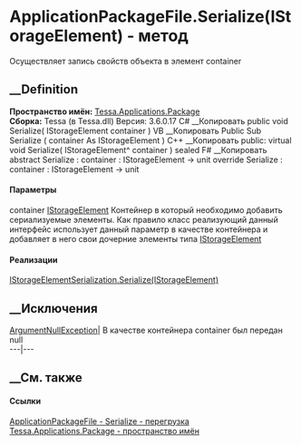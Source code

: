 # ApplicationPackageFile.Serialize(IStorageElement) - метод
Осуществляет запись свойств объекта в элемент container
##  __Definition
 **Пространство имён:**
[Tessa.Applications.Package](N_Tessa_Applications_Package.htm)  
 **Сборка:** Tessa (в Tessa.dll) Версия: 3.6.0.17
C# __Копировать
     public void Serialize(
    	IStorageElement container
    )
VB __Копировать
     Public Sub Serialize ( 
    	container As IStorageElement
    )
C++ __Копировать
     public:
    virtual void Serialize(
    	IStorageElement^ container
    ) sealed
F# __Копировать
     abstract Serialize : 
            container : IStorageElement -> unit 
    override Serialize : 
            container : IStorageElement -> unit 
#### Параметры
container
[IStorageElement](T_Tessa_Applications_Containers_Storage_IStorageElement.htm)
     Контейнер в который необходимо добавить сериализуемые элементы. Как правило класс реализующий данный интерфейс использует данный параметр в качестве контейнера и добавляет в него свои дочерние элементы типа [IStorageElement](T_Tessa_Applications_Containers_Storage_IStorageElement.htm)
#### Реализации
[IStorageElementSerialization.Serialize(IStorageElement)](M_Tessa_Applications_Containers_Storage_IStorageElementSerialization_Serialize.htm)  
##  __Исключения
[ArgumentNullException](https://learn.microsoft.com/dotnet/api/system.argumentnullexception)|
В качестве контейнера container был передан null  
---|---  
## __См. также
#### Ссылки
[ApplicationPackageFile -
](T_Tessa_Applications_Package_ApplicationPackageFile.htm)
[Serialize -
перегрузка](Overload_Tessa_Applications_Package_ApplicationPackageFile_Serialize.htm)
[Tessa.Applications.Package - пространство
имён](N_Tessa_Applications_Package.htm)
